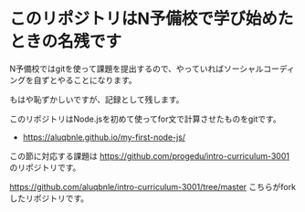 # このリポジトリはN予備校で学び始めたときの名残です
N予備校ではgitを使って課題を提出するので、やっていればソーシャルコーディングを自ずとやることになります。

もはや恥ずかしいですが、記録として残します。

このリポジトリはNode.jsを初めて使ってfor文で計算させたものをgitです。

- https://aluqbnle.github.io/my-first-node-js/

この節に対応する課題は
https://github.com/progedu/intro-curriculum-3001
のリポジトリです。

https://github.com/aluqbnle/intro-curriculum-3001/tree/master
こちらがforkしたリポジトリです。